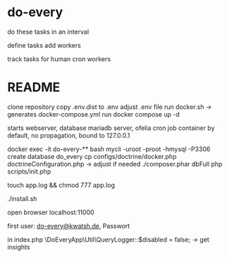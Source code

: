# do-every
do these tasks in an interval

define tasks
add workers

track tasks for human cron workers

# README

clone repository
copy .env.dist to .env
adjust .env file
run docker.sh -> generates docker-compose.yml 
run docker compose up -d 

starts webserver, database mariadb server, ofelia cron job container
by default, no propagation, bound to 127.0.0.1

docker exec -it do-every-** bash
mycli -uroot -proot -hmysql -P3306 
create database do_every
cp configs/doctrine/docker.php doctrineConfiguration.php -> adjust if needed
./composer.phar dbFull
php scripts/init.php

touch app.log && chmod 777 app.log

./install.sh

open browser localhost:11000

first user: do-every@kwatsh.de, Passwort

in index.php
\DoEveryApp\Util\QueryLogger::$disabled = false; 
-> get insights

